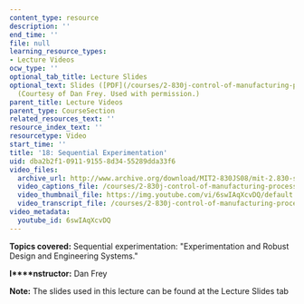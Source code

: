 ```yaml
---
content_type: resource
description: ''
end_time: ''
file: null
learning_resource_types:
- Lecture Videos
ocw_type: ''
optional_tab_title: Lecture Slides
optional_text: Slides ([PDF](/courses/2-830j-control-of-manufacturing-processes-sma-6303-spring-2008/resources/lecture18))
  (Courtesy of Dan Frey. Used with permission.)
parent_title: Lecture Videos
parent_type: CourseSection
related_resources_text: ''
resource_index_text: ''
resourcetype: Video
start_time: ''
title: '18: Sequential Experimentation'
uid: dba2b2f1-0911-9155-8d34-55289dda33f6
video_files:
  archive_url: http://www.archive.org/download/MIT2-830JS08/mit-2.830-s08-lec18_300k.mp4
  video_captions_file: /courses/2-830j-control-of-manufacturing-processes-sma-6303-spring-2008/388d0e05551e5e85b07a7892ea05073a_6swIAqXcvDQ.vtt
  video_thumbnail_file: https://img.youtube.com/vi/6swIAqXcvDQ/default.jpg
  video_transcript_file: /courses/2-830j-control-of-manufacturing-processes-sma-6303-spring-2008/a53c54cf2fbfae5c208608a245837d04_6swIAqXcvDQ.pdf
video_metadata:
  youtube_id: 6swIAqXcvDQ
---
```


**Topics covered:** Sequential experimentation: "Experimentation and Robust Design and Engineering Systems."

**I****nstructor:** Dan Frey

**Note:** The slides used in this lecture can be found at the Lecture Slides tab



